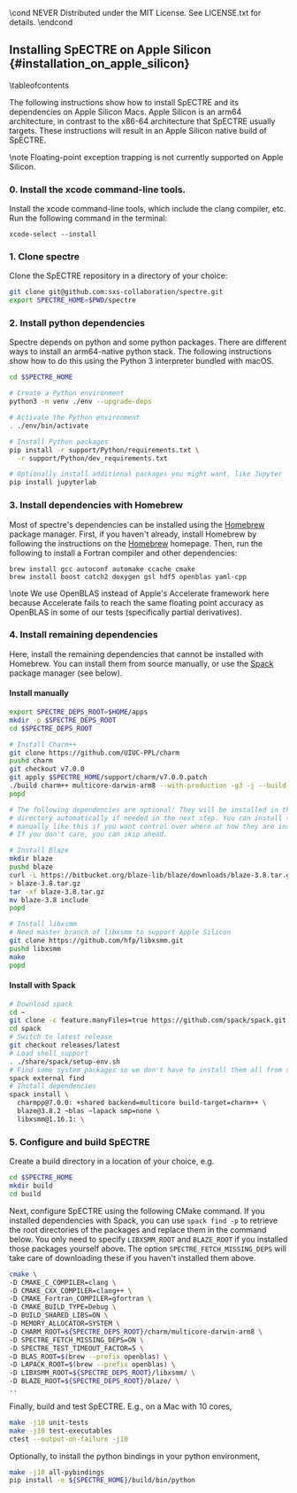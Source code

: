 \cond NEVER
Distributed under the MIT License.
See LICENSE.txt for details.
\endcond
## Installing SpECTRE on Apple Silicon {#installation_on_apple_silicon}

\tableofcontents

The following instructions show how to install SpECTRE and its dependencies
on Apple Silicon Macs. Apple Silicon is an arm64 architecture, in contrast
to the x86-64 architecture that SpECTRE usually targets. These instructions
will result in an Apple Silicon native build of SpECTRE.

\note Floating-point exception trapping is not currently
supported on Apple Silicon.

### 0. Install the xcode command-line tools.

Install the xcode command-line tools, which include the clang compiler, etc.
Run the following command in the terminal:

```
xcode-select --install
```

### 1. Clone spectre

Clone the SpECTRE repository in a directory of your choice:

```sh
git clone git@github.com:sxs-collaboration/spectre.git
export SPECTRE_HOME=$PWD/spectre
```

### 2. Install python dependencies

Spectre depends on python and some python packages. There are different ways to
install an arm64-native python stack. The following instructions show how
to do this using the Python 3 interpreter bundled with macOS.

```sh
cd $SPECTRE_HOME

# Create a Python environment
python3 -m venv ./env --upgrade-deps

# Activate the Python environment
. ./env/bin/activate

# Install Python packages
pip install -r support/Python/requirements.txt \
  -r support/Python/dev_requirements.txt

# Optionally install additional packages you might want, like Jupyter
pip install jupyterlab
```

### 3. Install dependencies with Homebrew

Most of spectre's dependencies can be installed using the
[Homebrew](https://brew.sh) package manager. First, if you haven't already,
install Homebrew by following the instructions on the
[Homebrew](https://brew.sh) homepage. Then, run the following to install a
Fortran compiler and other dependencies:

```
brew install gcc autoconf automake ccache cmake
brew install boost catch2 doxygen gsl hdf5 openblas yaml-cpp
```

\note We use OpenBLAS instead of Apple's Accelerate framework here because
Accelerate fails to reach the same floating point accuracy as OpenBLAS in some
of our tests (specifically partial derivatives).

### 4. Install remaining dependencies

Here, install the remaining dependencies that cannot be installed with Homebrew.
You can install them from source manually, or use the
[Spack](https://github.com/spack/spack) package manager (see below).

#### Install manually

```sh
export SPECTRE_DEPS_ROOT=$HOME/apps
mkdir -p $SPECTRE_DEPS_ROOT
cd $SPECTRE_DEPS_ROOT

# Install Charm++
git clone https://github.com/UIUC-PPL/charm
pushd charm
git checkout v7.0.0
git apply $SPECTRE_HOME/support/charm/v7.0.0.patch
./build charm++ multicore-darwin-arm8 --with-production -g3 -j --build-shared
popd

# The following dependencies are optional! They will be installed in the build
# directory automatically if needed in the next step. You can install them
# manually like this if you want control over where or how they are installed.
# If you don't care, you can skip ahead.

# Install Blaze
mkdir blaze
pushd blaze
curl -L https://bitbucket.org/blaze-lib/blaze/downloads/blaze-3.8.tar.gz \
> blaze-3.8.tar.gz
tar -xf blaze-3.8.tar.gz
mv blaze-3.8 include
popd

# Install libxsmm
# Need master branch of libxsmm to support Apple Silicon
git clone https://github.com/hfp/libxsmm.git
pushd libxsmm
make
popd
```

#### Install with Spack

```sh
# Download spack
cd ~
git clone -c feature.manyFiles=true https://github.com/spack/spack.git
cd spack
# Switch to latest release
git checkout releases/latest
# Load shell support
. ./share/spack/setup-env.sh
# Find some system packages so we don't have to install them all from source
spack external find
# Install dependencies
spack install \
  charmpp@7.0.0: +shared backend=multicore build-target=charm++ \
  blaze@3.8.2 ~blas ~lapack smp=none \
  libxsmm@1.16.1: \
```

### 5. Configure and build SpECTRE

Create a build directory in a location of your choice, e.g.

```sh
cd $SPECTRE_HOME
mkdir build
cd build
```

Next, configure SpECTRE using the following CMake command. If you installed
dependencies with Spack, you can use `spack find -p` to retrieve the root
directories of the packages and replace them in the command below.
You only need to specify `LIBXSMM_ROOT` and `BLAZE_ROOT` if you installed
those packages yourself above. The option `SPECTRE_FETCH_MISSING_DEPS` will
take care of downloading these if you haven't installed them above.

```sh
cmake \
-D CMAKE_C_COMPILER=clang \
-D CMAKE_CXX_COMPILER=clang++ \
-D CMAKE_Fortran_COMPILER=gfortran \
-D CMAKE_BUILD_TYPE=Debug \
-D BUILD_SHARED_LIBS=ON \
-D MEMORY_ALLOCATOR=SYSTEM \
-D CHARM_ROOT=${SPECTRE_DEPS_ROOT}/charm/multicore-darwin-arm8 \
-D SPECTRE_FETCH_MISSING_DEPS=ON \
-D SPECTRE_TEST_TIMEOUT_FACTOR=5 \
-D BLAS_ROOT=$(brew --prefix openblas) \
-D LAPACK_ROOT=$(brew --prefix openblas) \
-D LIBXSMM_ROOT=${SPECTRE_DEPS_ROOT}/libxsmm/ \
-D BLAZE_ROOT=${SPECTRE_DEPS_ROOT}/blaze/ \
..
```

Finally, build and test SpECTRE. E.g., on a Mac with 10 cores,

```sh
make -j10 unit-tests
make -j10 test-executables
ctest --output-on-failure -j10
```

Optionally, to install the python bindings in your python environment,

```sh
make -j10 all-pybindings
pip install -e ${SPECTRE_HOME}/build/bin/python
```
